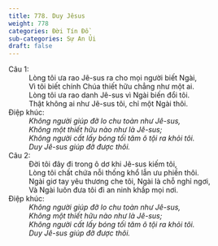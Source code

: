 ```yaml
---
title: 778. Duy Jêsus
weight: 778
categories: Đời Tín Đồ
sub-categories: Sự An Ủi
draft: false
---
```

<dl><dt>Câu 1:</dt><dd data-verse="1">Lòng tôi ưa rao Jê-sus ra cho mọi người biết Ngài, <br/>Vì tôi biết chính Chúa thiết hữu chẳng như một ai. <br/>Lòng tôi ưa rao danh Jê-sus vì Ngài biến đổi tôi. <br/>Thật không ai như Jê-sus tôi, chỉ một Ngài thôi. </dd><dt>Điệp khúc:</dt><dd data-chorus="1"><em>Không người giúp đỡ lo chu toàn như Jê-sus, <br/>Không một thiết hữu nào như là Jê-sus; <br/>Không người cất lấy bóng tối tăm ô tội ra khỏi tôi. <br/>Duy Jê-sus giúp đỡ được thôi. </em></dd><dt>Câu 2:</dt><dd data-verse="2">Đời tôi đây đi trong ô dơ khi Jê-sus kiếm tôi, <br/>Lòng tôi chất chứa nỗi thống khổ lẫn ưu phiền thôi. <br/>Ngài giơ tay yêu thương che tôi, Ngài là chỗ nghỉ ngơi, <br/>Và Ngài luôn đưa tôi đi an ninh khắp mọi nơi. </dd><dt>Điệp khúc:</dt><dd data-chorus="1"><em>Không người giúp đỡ lo chu toàn như Jê-sus, <br/>Không một thiết hữu nào như là Jê-sus; <br/>Không người cất lấy bóng tối tăm ô tội ra khỏi tôi. <br/>Duy Jê-sus giúp đỡ được thôi. </em></dd></dl>